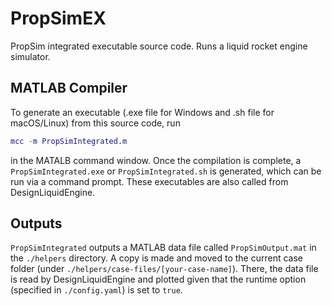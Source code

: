 # PropSimEX

PropSim integrated executable source code. Runs a liquid rocket engine simulator.

## MATLAB Compiler

To generate an executable (.exe file for Windows and .sh file for macOS/Linux) from this source code, run

```matlab
mcc -m PropSimIntegrated.m
```

in the MATALB command window. Once the compilation is complete, a `PropSimIntegrated.exe` or `PropSimIntegrated.sh` is generated, which can be run via a command prompt. These executables are also called from DesignLiquidEngine.

## Outputs

`PropSimIntegrated` outputs a MATLAB data file called `PropSimOutput.mat` in the `./helpers` directory. A copy is made and moved to the current case folder (under `./helpers/case-files/[your-case-name]`). There, the data file is read by DesignLiquidEngine and plotted given that the runtime option (specified in `./config.yaml`) is set to `true`.

